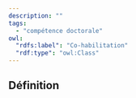 ```yaml
---
description: ""
tags:
  - "compétence doctorale"
owl:
  "rdfs:label": "Co-habilitation"
  "rdf:type": "owl:Class"
---
```


## Définition
